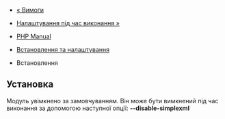 - [« Вимоги](simplexml.requirements.md)
- [Налаштування під час виконання »](simplexml.configuration.md)

- [PHP Manual](index.md)
- [Встановлення та налаштування](simplexml.setup.md)
- Встановлення

## Установка

Модуль увімкнено за замовчуванням. Він може бути вимкнений під час виконання
за допомогою наступної опції: **--disable-simplexml**
